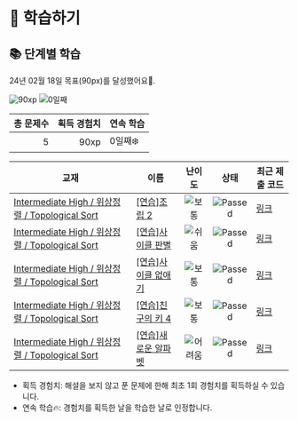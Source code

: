 # 📖 학습하기

## 📚 단계별 학습
24년 02월 18일 목표(90px)를 달성했어요🥳.

![90xp](https://img.shields.io/badge/EXP-90xp-%235cb85c.svg?for-the-badge)
![0일째](https://img.shields.io/badge/연속학습-0일째-%23E34F26.svg?for-the-badge)

|총 문제수|획득 경험치|연속 학습|
|---:|---:|---|
5|90xp|0일째❄️|

|교재|이름|난이도|상태|최근 제출 코드|
|---|---|:---:|:---:|---|
|[Intermediate High / 위상정렬 / Topological Sort](https://www.codetree.ai/missions?missionId=9)|[[연습]조립 2](https://www.codetree.ai/missions/9/problems/assembly-2)|![보통][medium]|![Passed][passed]|[링크](https://github.com/abm12one/codetree-TILs/blob/main/240218/%EC%A1%B0%EB%A6%BD%202/assembly-2.cpp)|
|[Intermediate High / 위상정렬 / Topological Sort](https://www.codetree.ai/missions?missionId=9)|[[연습]사이클 판별](https://www.codetree.ai/missions/9/problems/detect-cycle)|![쉬움][easy]|![Passed][passed]|[링크](https://github.com/abm12one/codetree-TILs/blob/main/240218/%EC%82%AC%EC%9D%B4%ED%81%B4%20%ED%8C%90%EB%B3%84/detect-cycle.cpp)|
|[Intermediate High / 위상정렬 / Topological Sort](https://www.codetree.ai/missions?missionId=9)|[[연습]사이클 없애기](https://www.codetree.ai/missions/9/problems/remove-cycle)|![보통][medium]|![Passed][passed]|[링크](https://github.com/abm12one/codetree-TILs/blob/main/240218/%EC%82%AC%EC%9D%B4%ED%81%B4%20%EC%97%86%EC%95%A0%EA%B8%B0/remove-cycle.cpp)|
|[Intermediate High / 위상정렬 / Topological Sort](https://www.codetree.ai/missions?missionId=9)|[[연습]친구의 키 4](https://www.codetree.ai/missions/9/problems/height-of-friends-4)|![보통][medium]|![Passed][passed]|[링크](https://github.com/abm12one/codetree-TILs/blob/main/240218/%EC%B9%9C%EA%B5%AC%EC%9D%98%20%ED%82%A4%204/height-of-friends-4.cpp)|
|[Intermediate High / 위상정렬 / Topological Sort](https://www.codetree.ai/missions?missionId=9)|[[연습]새로운 알파벳](https://www.codetree.ai/missions/9/problems/new-alphabet)|![어려움][hard]|![Passed][passed]|[링크](https://github.com/abm12one/codetree-TILs/blob/main/240218/%EC%83%88%EB%A1%9C%EC%9A%B4%20%EC%95%8C%ED%8C%8C%EB%B2%B3/new-alphabet.cpp)|


* 획득 경험치: 해설을 보지 않고 푼 문제에 한해 최초 1회 경험치를 획득하실 수 있습니다.
* 연속 학습🔥: 경험치를 획득한 날을 학습한 날로 인정합니다.










[b5]: https://img.shields.io/badge/Bronze_5-%235D3E31.svg
[b4]: https://img.shields.io/badge/Bronze_4-%235D3E31.svg
[b3]: https://img.shields.io/badge/Bronze_3-%235D3E31.svg
[b2]: https://img.shields.io/badge/Bronze_2-%235D3E31.svg
[b1]: https://img.shields.io/badge/Bronze_1-%235D3E31.svg
[s5]: https://img.shields.io/badge/Silver_5-%23394960.svg
[s4]: https://img.shields.io/badge/Silver_4-%23394960.svg
[s3]: https://img.shields.io/badge/Silver_3-%23394960.svg
[s2]: https://img.shields.io/badge/Silver_2-%23394960.svg
[s1]: https://img.shields.io/badge/Silver_1-%23394960.svg
[g5]: https://img.shields.io/badge/Gold_5-%23FFC433.svg
[g4]: https://img.shields.io/badge/Gold_4-%23FFC433.svg
[g3]: https://img.shields.io/badge/Gold_3-%23FFC433.svg
[g2]: https://img.shields.io/badge/Gold_2-%23FFC433.svg
[g1]: https://img.shields.io/badge/Gold_1-%23FFC433.svg
[p5]: https://img.shields.io/badge/Platinum_5-%2376DDD8.svg
[p4]: https://img.shields.io/badge/Platinum_4-%2376DDD8.svg
[p3]: https://img.shields.io/badge/Platinum_3-%2376DDD8.svg
[p2]: https://img.shields.io/badge/Platinum_2-%2376DDD8.svg
[p1]: https://img.shields.io/badge/Platinum_1-%2376DDD8.svg
[passed]: https://img.shields.io/badge/Passed-%23009D27.svg
[failed]: https://img.shields.io/badge/Failed-%23D24D57.svg
[easy]: https://img.shields.io/badge/쉬움-%235cb85c.svg?for-the-badge
[medium]: https://img.shields.io/badge/보통-%23FFC433.svg?for-the-badge
[hard]: https://img.shields.io/badge/어려움-%23D24D57.svg?for-the-badge